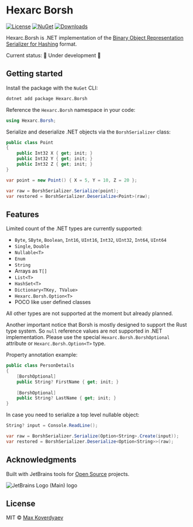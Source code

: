 # Hexarc Borsh
[![License](http://img.shields.io/:license-mit-blue.svg)](http://badges.mit-license.org) 
[![NuGet](https://img.shields.io/nuget/v/Hexarc.Borsh.svg)](https://www.nuget.org/packages/Hexarc.Borsh)
[![Downloads](http://img.shields.io/nuget/dt/Hexarc.Borsh.svg)](https://www.nuget.org/packages/Hexarc.Borsh)

Hexarc.Borsh is .NET implementation of the [Binary Object Representation Serializer for Hashing](https://borsh.io/) format.

Current status: 🚧 Under development 🚧

## Getting started

Install the package with the `NuGet` CLI:
```sh
dotnet add package Hexarc.Borsh
```

Reference the `Hexarc.Borsh` namespace in your code:
```cs
using Hexarc.Borsh;
```

Serialize and deserialize .NET objects via the `BorshSerializer` class:
```cs
public class Point
{
    public Int32 X { get; init; }
    public Int32 Y { get; init; }
    public Int32 Z { get; init; }
}

var point = new Point() { X = 5, Y = 10, Z = 20 };

var raw = BorshSerializer.Serialize(point);
var restored = BorshSerializer.Deserialize<Point>(raw);
```

## Features
Limited count of the .NET types are currently supported:
* `Byte`, `SByte`, `Boolean`, `Int16`, `UInt16`, `Int32`, `UInt32`, `Int64`, `UInt64`
* `Single`, `Double`
* `Nullable<T>`
* `Enum`
* `String`
* Arrays as `T[]`
* `List<T>`
* `HashSet<T>`
* `Dictionary<TKey, TValue>`
* `Hexarc.Borsh.Option<T>`
* POCO like user defined classes

All other types are not supported at the moment but already planned.

Another important notice that Borsh is mostly designed to support the Rust
type system. So `null` reference values are not supported in .NET implementation.
Please use the special `Hexarc.Borsh.BorshOptional` attribute or 
`Hexarc.Borsh.Option<T>` type.

Property annotation example:
```cs
public class PersonDetails
{
    [BorshOptional]
    public String? FirstName { get; init; }
    
    [BorshOptional]
    public String? LastName { get; init; }
}
```
In case you need to serialize a top level nullable object:
```cs
String? input = Console.ReadLine();

var raw = BorshSerializer.Serialize(Option<String>.Create(input));
var restored = BorshSerializer.Deserialize<Option<String>>(raw);
```

## Acknowledgments
Built with JetBrains tools for [Open Source](https://jb.gg/OpenSourceSupport) projects.

![JetBrains Logo (Main) logo](https://resources.jetbrains.com/storage/products/company/brand/logos/jb_beam.svg)

## License
MIT © [Max Koverdyaev](https://github.com/shadeglare)
